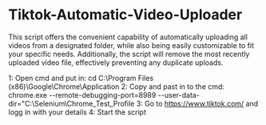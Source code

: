 # Tiktok-Automatic-Video-Uploader
This script offers the convenient capability of automatically uploading all videos from a designated folder, while also being easily customizable to fit your specific needs. Additionally, the script will remove the most recently uploaded video file, effectively preventing any duplicate uploads.

1: Open cmd and put in: cd C:\Program Files (x86)\Google\Chrome\Application
2: Copy and past in to the cmd: chrome.exe --remote-debugging-port=8989 --user-data-dir="C:\Selenium\Chrome_Test_Profile
3: Go to https://www.tiktok.com/ and logg in with your details
4: Start the script

